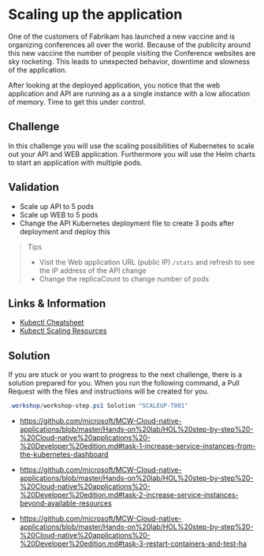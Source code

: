 # Scaling up the application

One of the customers of Fabrikam has launched a new vaccine and is organizing conferences all over the world. Because of the publicity around this new vaccine the number of people visiting the Conference websites are sky rocketing. This leads to unexpected behavior, downtime and slowness of the application. 

After looking at the deployed application, you notice that the web application and API are running as a a single instance with a low allocation of memory. Time to get this under control.

## Challenge

In this challenge you will use the scaling possibilities of Kubernetes to scale out your API and WEB application. Furthermore you will use the Helm charts to start an application with multiple pods. 

## Validation

* Scale up API to 5 pods
* Scale up WEB to 5 pods
* Change the API Kubernetes deployment file to create 3 pods after deployment and deploy this

> Tips
>
> * Visit the Web application URL (public IP) `/stats` and refresh to see the IP address of the API change
> * Change the replicaCount to change number of pods 

## Links & Information

* [Kubectl Cheatsheet](https://kubernetes.io/docs/reference/kubectl/cheatsheet/)
* [Kubectl Scaling Resources](https://kubernetes.io/docs/reference/kubectl/cheatsheet/#scaling-resources)

## Solution

If you are stuck or you want to progress to the next challenge, there is a solution prepared for you. When you run the following command, a Pull Request with the files and instructions will be created for you. 

```powershell
.workshop/workshop-step.ps1 Solution "SCALEUP-T001"
```

* https://github.com/microsoft/MCW-Cloud-native-applications/blob/master/Hands-on%20lab/HOL%20step-by-step%20-%20Cloud-native%20applications%20-%20Developer%20edition.md#task-1-increase-service-instances-from-the-kubernetes-dashboard

* https://github.com/microsoft/MCW-Cloud-native-applications/blob/master/Hands-on%20lab/HOL%20step-by-step%20-%20Cloud-native%20applications%20-%20Developer%20edition.md#task-2-increase-service-instances-beyond-available-resources

* https://github.com/microsoft/MCW-Cloud-native-applications/blob/master/Hands-on%20lab/HOL%20step-by-step%20-%20Cloud-native%20applications%20-%20Developer%20edition.md#task-3-restart-containers-and-test-ha